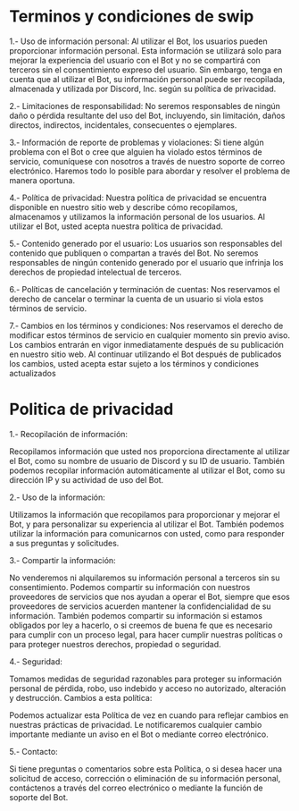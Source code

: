 # Terminos y condiciones de swip 
1.- Uso de información personal: Al utilizar el Bot, los usuarios pueden proporcionar información personal. Esta información se utilizará solo para mejorar la experiencia del usuario con el Bot y no se compartirá con terceros sin el consentimiento expreso del usuario. Sin embargo, tenga en cuenta que al utilizar el Bot, su información personal puede ser recopilada, almacenada y utilizada por Discord, Inc. según su política de privacidad.

2.- Limitaciones de responsabilidad: No seremos responsables de ningún daño o pérdida resultante del uso del Bot, incluyendo, sin limitación, daños directos, indirectos, incidentales, consecuentes o ejemplares.

3.- Información de reporte de problemas y violaciones: Si tiene algún problema con el Bot o cree que alguien ha violado estos términos de servicio, comuníquese con nosotros a través de nuestro soporte de correo electrónico. Haremos todo lo posible para abordar y resolver el problema de manera oportuna.

4.- Política de privacidad: Nuestra política de privacidad se encuentra disponible en nuestro sitio web y describe cómo recopilamos, almacenamos y utilizamos la información personal de los usuarios. Al utilizar el Bot, usted acepta nuestra política de privacidad.

5.- Contenido generado por el usuario: Los usuarios son responsables del contenido que publiquen o compartan a través del Bot. No seremos responsables de ningún contenido generado por el usuario que infrinja los derechos de propiedad intelectual de terceros.

6.- Políticas de cancelación y terminación de cuentas: Nos reservamos el derecho de cancelar o terminar la cuenta de un usuario si viola estos términos de servicio.

7.- Cambios en los términos y condiciones: Nos reservamos el derecho de modificar estos términos de servicio en cualquier momento sin previo aviso. Los cambios entrarán en vigor inmediatamente después de su publicación en nuestro sitio web. Al continuar utilizando el Bot después de publicados los cambios, usted acepta estar sujeto a los términos y condiciones actualizados

# Politica de privacidad

1.- Recopilación de información:

Recopilamos información que usted nos proporciona directamente al utilizar el Bot, como su nombre de usuario de Discord y su ID de usuario.
También podemos recopilar información automáticamente al utilizar el Bot, como su dirección IP y su actividad de uso del Bot.

2.- Uso de la información:

Utilizamos la información que recopilamos para proporcionar y mejorar el Bot, y para personalizar su experiencia al utilizar el Bot.
También podemos utilizar la información para comunicarnos con usted, como para responder a sus preguntas y solicitudes.

3.- Compartir la información:

No venderemos ni alquilaremos su información personal a terceros sin su consentimiento.
Podemos compartir su información con nuestros proveedores de servicios que nos ayudan a operar el Bot, siempre que esos proveedores de servicios acuerden mantener la confidencialidad de su información.
También podemos compartir su información si estamos obligados por ley a hacerlo, o si creemos de buena fe que es necesario para cumplir con un proceso legal, para hacer cumplir nuestras políticas o para proteger nuestros derechos, propiedad o seguridad.

4.- Seguridad:

Tomamos medidas de seguridad razonables para proteger su información personal de pérdida, robo, uso indebido y acceso no autorizado, alteración y destrucción.
Cambios a esta política:

Podemos actualizar esta Política de vez en cuando para reflejar cambios en nuestras prácticas de privacidad. Le notificaremos cualquier cambio importante mediante un aviso en el Bot o mediante correo electrónico.

5.- Contacto:

Si tiene preguntas o comentarios sobre esta Política, o si desea hacer una solicitud de acceso, corrección o eliminación de su información personal, contáctenos a través del correo electrónico o mediante la función de soporte del Bot.
